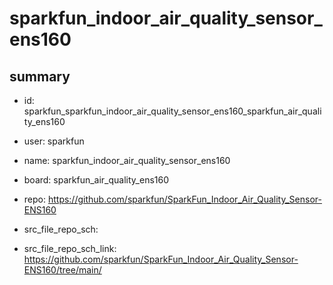 # sparkfun_indoor_air_quality_sensor_ens160
 
## summary 
* id: sparkfun_sparkfun_indoor_air_quality_sensor_ens160_sparkfun_air_quality_ens160
* user: sparkfun
* name: sparkfun_indoor_air_quality_sensor_ens160
* board: sparkfun_air_quality_ens160
* repo: https://github.com/sparkfun/SparkFun_Indoor_Air_Quality_Sensor-ENS160



* src_file_repo_sch: 
* src_file_repo_sch_link: https://github.com/sparkfun/SparkFun_Indoor_Air_Quality_Sensor-ENS160/tree/main/




